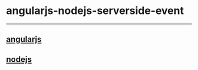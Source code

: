 # angularjs-nodejs-serverside-event

---

## [angularjs](./angular-server-side-event)
## [nodejs](./nodejs-server-side-event)